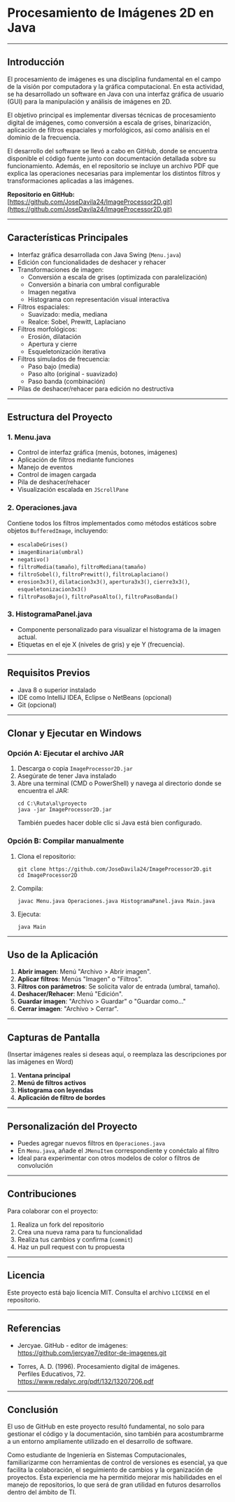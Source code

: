 # **Procesamiento de Imágenes 2D en Java**

---

## **Introducción**

El procesamiento de imágenes es una disciplina fundamental en el campo de la visión por computadora y la gráfica computacional. En esta actividad, se ha desarrollado un software en Java con una interfaz gráfica de usuario (GUI) para la manipulación y análisis de imágenes en 2D.

El objetivo principal es implementar diversas técnicas de procesamiento digital de imágenes, como conversión a escala de grises, binarización, aplicación de filtros espaciales y morfológicos, así como análisis en el dominio de la frecuencia.

El desarrollo del software se llevó a cabo en GitHub, donde se encuentra disponible el código fuente junto con documentación detallada sobre su funcionamiento. Además, en el repositorio se incluye un archivo PDF que explica las operaciones necesarias para implementar los distintos filtros y transformaciones aplicadas a las imágenes.

**Repositorio en GitHub:**  
[https://github.com/JoseDavila24/ImageProcessor2D.git](https://github.com/JoseDavila24/ImageProcessor2D.git)

---

## **Características Principales**

- Interfaz gráfica desarrollada con Java Swing (`Menu.java`)
- Edición con funcionalidades de deshacer y rehacer
- Transformaciones de imagen:
  - Conversión a escala de grises (optimizada con paralelización)
  - Conversión a binaria con umbral configurable
  - Imagen negativa
  - Histograma con representación visual interactiva
- Filtros espaciales:
  - Suavizado: media, mediana
  - Realce: Sobel, Prewitt, Laplaciano
- Filtros morfológicos:
  - Erosión, dilatación
  - Apertura y cierre
  - Esqueletonización iterativa
- Filtros simulados de frecuencia:
  - Paso bajo (media)
  - Paso alto (original - suavizado)
  - Paso banda (combinación)
- Pilas de deshacer/rehacer para edición no destructiva

---

## **Estructura del Proyecto**

### 1. Menu.java

- Control de interfaz gráfica (menús, botones, imágenes)
- Aplicación de filtros mediante funciones
- Manejo de eventos
- Control de imagen cargada
- Pila de deshacer/rehacer
- Visualización escalada en `JScrollPane`

### 2. Operaciones.java

Contiene todos los filtros implementados como métodos estáticos sobre objetos `BufferedImage`, incluyendo:

- `escalaDeGrises()`
- `imagenBinaria(umbral)`
- `negativo()`
- `filtroMedia(tamaño)`, `filtroMediana(tamaño)`
- `filtroSobel()`, `filtroPrewitt()`, `filtroLaplaciano()`
- `erosion3x3()`, `dilatacion3x3()`, `apertura3x3()`, `cierre3x3()`, `esqueletonizacion3x3()`
- `filtroPasoBajo()`, `filtroPasoAlto()`, `filtroPasoBanda()`

### 3. HistogramaPanel.java

- Componente personalizado para visualizar el histograma de la imagen actual.
- Etiquetas en el eje X (niveles de gris) y eje Y (frecuencia).

---

## **Requisitos Previos**

- Java 8 o superior instalado
- IDE como IntelliJ IDEA, Eclipse o NetBeans (opcional)
- Git (opcional)

---

## **Clonar y Ejecutar en Windows**

### Opción A: Ejecutar el archivo JAR

1. Descarga o copia `ImageProcessor2D.jar`  
2. Asegúrate de tener Java instalado  
3. Abre una terminal (CMD o PowerShell) y navega al directorio donde se encuentra el JAR:
   ```
   cd C:\Ruta\al\proyecto
   java -jar ImageProcessor2D.jar
   ```
   También puedes hacer doble clic si Java está bien configurado.

### Opción B: Compilar manualmente

1. Clona el repositorio:
   ```
   git clone https://github.com/JoseDavila24/ImageProcessor2D.git
   cd ImageProcessor2D
   ```
2. Compila:
   ```
   javac Menu.java Operaciones.java HistogramaPanel.java Main.java
   ```
3. Ejecuta:
   ```
   java Main
   ```

---

## **Uso de la Aplicación**

1. **Abrir imagen**: Menú "Archivo > Abrir imagen".
2. **Aplicar filtros**: Menús "Imagen" o "Filtros".
3. **Filtros con parámetros**: Se solicita valor de entrada (umbral, tamaño).
4. **Deshacer/Rehacer**: Menú "Edición".
5. **Guardar imagen**: "Archivo > Guardar" o "Guardar como..."
6. **Cerrar imagen**: "Archivo > Cerrar".

---

## **Capturas de Pantalla**

(Insertar imágenes reales si deseas aquí, o reemplaza las descripciones por las imágenes en Word)

1. **Ventana principal**  
2. **Menú de filtros activos**
3. **Histograma con leyendas**
4. **Aplicación de filtro de bordes**

---

## **Personalización del Proyecto**

- Puedes agregar nuevos filtros en `Operaciones.java`
- En `Menu.java`, añade el `JMenuItem` correspondiente y conéctalo al filtro
- Ideal para experimentar con otros modelos de color o filtros de convolución

---

## **Contribuciones**

Para colaborar con el proyecto:

1. Realiza un fork del repositorio
2. Crea una nueva rama para tu funcionalidad
3. Realiza tus cambios y confirma (`commit`)
4. Haz un pull request con tu propuesta

---

## **Licencia**

Este proyecto está bajo licencia MIT. Consulta el archivo `LICENSE` en el repositorio.

---

## **Referencias**

- Jercyae. GitHub - editor de imágenes:  
  https://github.com/jercyae7/editor-de-imagenes.git

- Torres, A. D. (1996). Procesamiento digital de imágenes.  
  Perfiles Educativos, 72.  
  https://www.redalyc.org/pdf/132/13207206.pdf

---

## **Conclusión**

El uso de GitHub en este proyecto resultó fundamental, no solo para gestionar el código y la documentación, sino también para acostumbrarme a un entorno ampliamente utilizado en el desarrollo de software.

Como estudiante de Ingeniería en Sistemas Computacionales, familiarizarme con herramientas de control de versiones es esencial, ya que facilita la colaboración, el seguimiento de cambios y la organización de proyectos. Esta experiencia me ha permitido mejorar mis habilidades en el manejo de repositorios, lo que será de gran utilidad en futuros desarrollos dentro del ámbito de TI.
